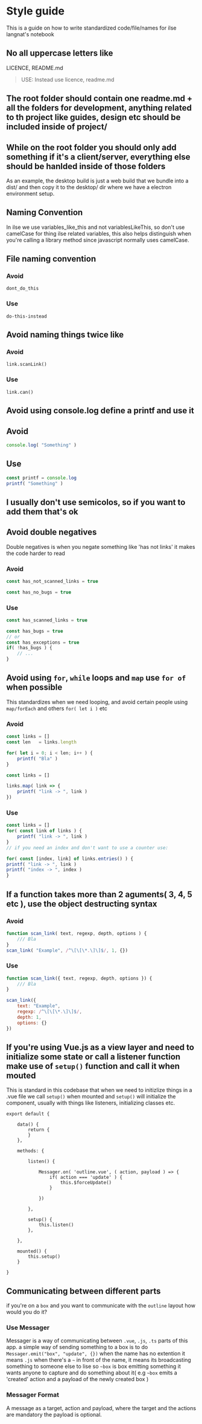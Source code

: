 
# Style guide

This is a guide on how to write standardized code/file/names for ilse langnat's notebook

## No all uppercase letters like 
LICENCE, README.md

> USE: Instead use licence, readme.md

## The root folder should contain one readme.md + all the folders for development, anything related to th project like guides, design etc should be included inside of project/

## While on the root folder you should only add something if it's a client/server, everything else should be hanlded inside of those folders
As an example, the desktop build is just a web build that we bundle into a dist/ and then copy it to the desktop/ dir where we have a electron environment setup.

## Naming Convention
In ilse we use variables_like_this and not variablesLikeThis, so don't use camelCase for thing ilse related variables, this also helps distinguish when you're calling a library method since javascript normally uses camelCase.

## File naming convention

### Avoid
`dont_do_this`

### Use
`do-this-instead`

## Avoid naming things twice like 

### Avoid
`link.scanLink()`

### Use
`link.can()`

## Avoid using console.log define a printf and use it

## Avoid
```javascript
console.log( "Something" )
```

## Use
```javascript
const printf = console.log
printf( "Something" )
```

## I usually don't use semicolos, so if you want to add them that's ok

## Avoid double negatives
Double negatives is when you negate something like 'has not links' it makes the code harder to read

### Avoid

```javascript
const has_not_scanned_links = true
```

```javascript
const has_no_bugs = true
```

### Use

```javascript
const has_scanned_links = true
```

```javascript
const has_bugs = true
// or
const has_exceptions = true
if( !has_bugs ) {
    // ...
}
```

## Avoid using `for`, `while` loops and `map` use `for of` when possible
This standardizes when we need looping, and avoid certain people using `map/forEach` and others `for( let i )` etc

### Avoid

```javascript
const links = []
const len   = links.length

for( let i = 0; i < len; i++ ) {
    printf( "Bla" )
}
```

```javascript
const links = []

links.map( link => {
    printf( "link -> ", link )
})
```

### Use

```javascript
const links = []
for( const link of links ) {
    printf( "link -> ", link )
}
// if you need an index and don't want to use a counter use:

for( const [index, link] of links.entries() ) {
printf( "link -> ", link )
printf( "index -> ", index )
}
```

## If a function takes more than 2 aguments( 3, 4, 5 etc ), use the object destructing syntax 

### Avoid

```javascript
function scan_link( text, regexp, depth, options ) {
    /// Bla
}
scan_link( "Example", /^\[\[\*.\]\]$/, 1, {})
```


### Use
```javascript
function scan_link({ text, regexp, depth, options }) {
    /// Bla
}

scan_link({
    text: "Example",
    regexp: /^\[\[\*.\]\]$/,
    depth: 1,
    options: {}
})
```


## If you're using Vue.js as a view layer and need to initialize some state or call a listener function make use of `setup()` function and call it when mouted
This is standard in this codebase that when we need to initizlize things in a .vue file we call `setup()` when mounted and `setup()` will initialize the component, usually with things like listeners, initializing classes etc.
```vue
export default {

    data() {
        return {
        }
    },

    methods: {

        listen() {

            Messager.on( 'outline.vue', ( action, payload ) => {
                if( action === 'update' ) {
                    this.$forceUpdate()
                }

            })

        },

        setup() {
            this.listen()
        },

    },

    mounted() {
        this.setup()
    }

}
```

## Communicating between different parts
if you're on a `box` and you want to communicate with the `outline` layout how would you do it?

### Use Messager
Messager is a way of communicating between `.vue`, `.js`, `.ts` parts of this app. a simple way of sending something to a box is to do `Messager.emit("box", "update", {})` when the name has no extention it means `.js` when there's a `~` in front of the name, it means its broadcasting something to someone else to lise so `~box` is box emitting something it wants anyone to capture and do something about it( e.g `~box` emits a 'created' action and a payload of the newly created box )

### Messager Format
A message as a target, action and payload, where the target and the actions are mandatory the payload is optional.

